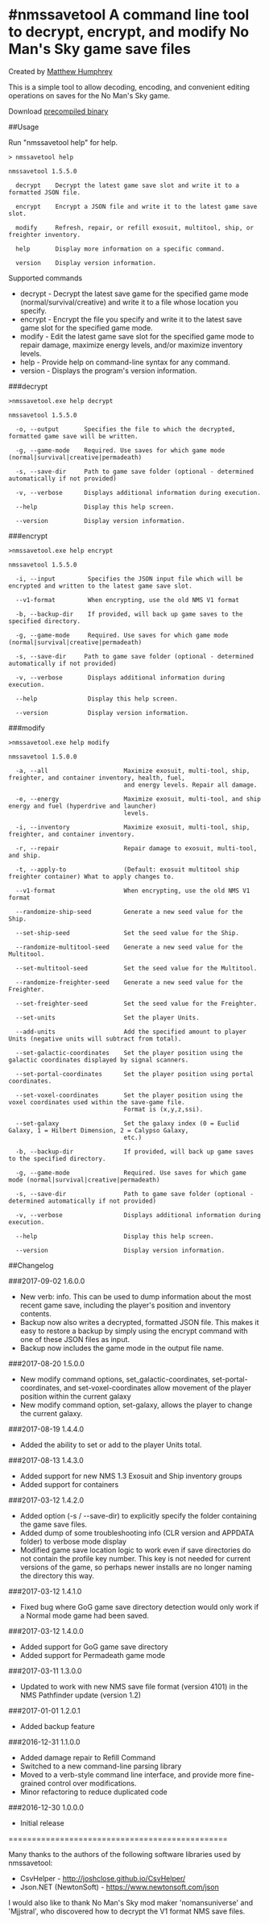 #nmssavetool
A command line tool to decrypt, encrypt, and modify No Man's Sky game save files
===============================================

Created by [Matthew Humphrey](https://github.com/matthew-humphrey)

This is a simple tool to allow decoding, encoding, and convenient editing operations
on saves for the No Man's Sky game.

Download [precompiled binary](https://github.com/matthew-humphrey/nmssavetool/releases/latest)

##Usage

Run "nmssavetool help" for help.

```
> nmssavetool help

nmssavetool 1.5.5.0

  decrypt    Decrypt the latest game save slot and write it to a formatted JSON file.

  encrypt    Encrypt a JSON file and write it to the latest game save slot.

  modify     Refresh, repair, or refill exosuit, multitool, ship, or freighter inventory.

  help       Display more information on a specific command.

  version    Display version information.
```

Supported commands

* decrypt - Decrypt the latest save game for the specified game mode (normal/survival/creative) and write it to a file whose location you specify.
* encrypt - Encrypt the file you specify and write it to the latest save game slot for the specified game mode.
* modify - Edit the latest game save slot for the specified game mode to repair damage, maximize energy levels, and/or maximize inventory levels.
* help - Provide help on command-line syntax for any command.
* version - Displays the program's version information.

###decrypt
```
>nmssavetool.exe help decrypt

nmssavetool 1.5.5.0

  -o, --output       Specifies the file to which the decrypted, formatted game save will be written.

  -g, --game-mode    Required. Use saves for which game mode (normal|survival|creative|permadeath)

  -s, --save-dir     Path to game save folder (optional - determined automatically if not provided)

  -v, --verbose      Displays additional information during execution.

  --help             Display this help screen.

  --version          Display version information.
```

###encrypt
```
>nmssavetool.exe help encrypt

nmssavetool 1.5.5.0

  -i, --input         Specifies the JSON input file which will be encrypted and written to the latest game save slot.

  --v1-format         When encrypting, use the old NMS V1 format

  -b, --backup-dir    If provided, will back up game saves to the specified directory.

  -g, --game-mode     Required. Use saves for which game mode (normal|survival|creative|permadeath)

  -s, --save-dir     Path to game save folder (optional - determined automatically if not provided)

  -v, --verbose       Displays additional information during execution.

  --help              Display this help screen.

  --version           Display version information.
```

###modify
```
>nmssavetool.exe help modify

nmssavetool 1.5.0.0

  -a, --all                     Maximize exosuit, multi-tool, ship, freighter, and container inventory, health, fuel,
                                and energy levels. Repair all damage.

  -e, --energy                  Maximize exosuit, multi-tool, and ship energy and fuel (hyperdrive and launcher)
                                levels.

  -i, --inventory               Maximize exosuit, multi-tool, ship, freighter, and container inventory.

  -r, --repair                  Repair damage to exosuit, multi-tool, and ship.

  -t, --apply-to                (Default: exosuit multitool ship freighter container) What to apply changes to.

  --v1-format                   When encrypting, use the old NMS V1 format

  --randomize-ship-seed         Generate a new seed value for the Ship.

  --set-ship-seed               Set the seed value for the Ship.

  --randomize-multitool-seed    Generate a new seed value for the Multitool.

  --set-multitool-seed          Set the seed value for the Multitool.

  --randomize-freighter-seed    Generate a new seed value for the Freighter.

  --set-freighter-seed          Set the seed value for the Freighter.

  --set-units                   Set the player Units.

  --add-units                   Add the specified amount to player Units (negative units will subtract from total).

  --set-galactic-coordinates    Set the player position using the galactic coordinates displayed by signal scanners.

  --set-portal-coordinates      Set the player position using portal coordinates.

  --set-voxel-coordinates       Set the player position using the voxel coordinates used within the save-game file.
                                Format is (x,y,z,ssi).

  --set-galaxy                  Set the galaxy index (0 = Euclid Galaxy, 1 = Hilbert Dimension, 2 = Calypso Galaxy,
                                etc.)

  -b, --backup-dir              If provided, will back up game saves to the specified directory.

  -g, --game-mode               Required. Use saves for which game mode (normal|survival|creative|permadeath)

  -s, --save-dir                Path to game save folder (optional - determined automatically if not provided)

  -v, --verbose                 Displays additional information during execution.

  --help                        Display this help screen.

  --version                     Display version information.
```

##Changelog

###2017-09-02 1.6.0.0

* New verb: info. This can be used to dump information about the most recent game save, including
  the player's position and inventory contents.
* Backup now also writes a decrypted, formatted JSON file. This makes it easy to 
  restore a backup by simply using the encrypt command with one of these JSON files as input.
* Backup now includes the game mode in the output file name.

###2017-08-20 1.5.0.0

* New modify command options, set_galactic-coordinates, set-portal-coordinates, and set-voxel-coordinates allow 
  movement of the player position within the current galaxy
* New modify command option, set-galaxy, allows the player to change the current galaxy.

###2017-08-19 1.4.4.0

* Added the ability to set or add to the player Units total.

###2017-08-13 1.4.3.0

* Added support for new NMS 1.3 Exosuit and Ship inventory groups
* Added support for containers

###2017-03-12 1.4.2.0

* Added option (-s / --save-dir) to explicitly specify the folder containing the game save files.
* Added dump of some troubleshooting info (CLR version and APPDATA folder) to verbose mode display
* Modified game save location logic to work even if save directories do not contain the profile key
  number. This key is not needed for current versions of the game, so perhaps newer installs are
  no longer naming the directory this way.

###2017-03-12 1.4.1.0

* Fixed bug where GoG game save directory detection would only work if a Normal mode game had been saved.

###2017-03-12 1.4.0.0

* Added support for GoG game save directory
* Added support for Permadeath game mode

###2017-03-11 1.3.0.0

* Updated to work with new NMS save file format (version 4101) in the NMS Pathfinder update (version 1.2)

###2017-01-01 1.2.0.1

* Added backup feature

###2016-12-31 1.1.0.0

* Added damage repair to Refill Command
* Switched to a new command-line parsing library
* Moved to a verb-style command line interface, and provide more fine-grained control over modifications.
* Minor refactoring to reduce duplicated code

###2016-12-30 1.0.0.0

* Initial release

===============================================

Many thanks to the authors of the following software libraries used by nmssavetool:

* CsvHelper - http://joshclose.github.io/CsvHelper/
* Json.NET (NewtonSoft) - https://www.newtonsoft.com/json

I would also like to thank No Man's Sky mod maker 'nomansuniverse' and 'Mjjstral', who discovered how to 
decrypt the V1 format NMS save files.

